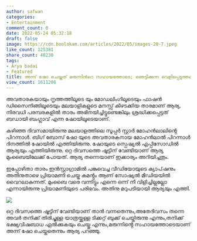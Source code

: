 ```yaml
---
author: safwan
categories:
- Entertainment
comment_count: 0
date: 2022-05-24 05:32:18
draft: false
image: https://cdn.boolokam.com/articles/2022/05/images-20-7.jpeg
like_count: 125381
share_count: 40230
tags:
- Arya badai
- Featured
title: അന്ന് ഷോ ചെയ്തത് മരുന്നിൻറെ സഹായത്തോടെ; ഞെട്ടിക്കുന്ന വെളിപ്പെടുത്തലുമായി ആര്യ.
view_count: 1611206
---
```


അവതാരകയായും നൃത്തത്തിലൂടെ യും മോഡലിംഗിലൂടെയും ഫാഷൻ ഡിസൈനിങ്ങിലൂടെയും മലയാളികളുടെ മനസ്സ് കീഴടക്കിയ താരമാണ് ആര്യ. നിരവധി പരമ്പരകളിൽ താരം അഭിനയിച്ചിട്ടുണ്ടെങ്കിലും ശ്രദ്ധിക്കപ്പെട്ടത് ബഡായി ബംഗ്ലാവ് എന്ന ഷോയിലൂടെയാണ്.

കഴിഞ്ഞ ദിവസമായിരുന്നു മലയാളത്തിലെ സൂപ്പർ സ്റ്റാർ മോഹൻലാലിൻ്റെ പിറന്നാൾ. ബിഗ് ബോസ് ഷോ യുടെ അവതാരകനായ മോഹൻലാൽ പിറന്നാൾ ദിനത്തിൽ ഷോയിൽ എത്തിയിരുന്നു. ഷോയുടെ സ്പെഷ്യൽ എപ്പിസോഡിൽ ആര്യയും എത്തിയിരുന്നു. ഒറ്റ ദിവസത്തെ ഷൂട്ടിന് വേണ്ടിയാണ് ആര്യ മുംബൈയിലേക്ക് പോയത്. ആര്യ തന്നെയാണ് ഇക്കാര്യം അറിയിച്ചതും.

ഇപ്പോഴിതാ താരം ഇൻസ്റ്റാഗ്രാമിൽ പങ്കുവെച്ച വീഡിയോയുടെ ക്യാപ്‌ഷനും അതിനുതാഴെ പ്രിയാമണി ചെയ്ത കമൻ്റും ആണ് സോഷ്യൽ മീഡിയയിൽ വൈറലാകുന്നത്. മുംബൈ വരെ വന്നിട്ടും എന്നെ ഒന്ന് നീ വിളിച്ചില്ലല്ലോ എന്നായിരുന്നു പ്രിയാമണിയുടെ പരിഭവം. അതിനു മറുപടിയായി ആര്യയും എത്തി.

![](https://cdn.boolokam.com/articles/2022/05/images-20-7.jpeg)

ഒറ്റ ദിവസത്തെ ഷൂട്ടിന് വേണ്ടിയാണ് താൻ വന്നതെന്നും,അതേദിവസം തന്നെ അവർ തനിക്ക് തിരിച്ചുള്ള യാത്രയ്ക്കുള്ള ടിക്കറ്റ് ബുക്ക് ചെയ്തിരുന്നു എന്നും,തനിക്ക് ഭക്ഷ്യവിഷബാധ ഏൽക്കുകയും ചെയ്തു എന്നും,മരുന്നിൻ്റെ സഹായത്തോടെയാണ് അന്ന് ഷോ ചെയ്തതെന്നും ആര്യ പറഞ്ഞു.